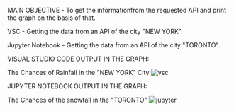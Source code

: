 MAIN OBJECTIVE - To get the informationfrom the requested API and print the graph on the basis of that.

VSC - Getting the data from an API of the city "NEW YORK".
 
 Jupyter Notebook - Getting the data from an API of the city "TORONTO".
 
 
 VISUAL STUDIO CODE OUTPUT IN THE GRAPH:
 
 The Chances of Rainfall in the "NEW YORK" City
 ![vsc](https://user-images.githubusercontent.com/87888762/226685759-5ec6e50f-2243-4dde-bdd6-eb6cea825893.PNG)
 
 
JUPYTER NOTEBOOK OUTPUT IN THE GRAPH:

The Chances of the snowfall in the "TORONTO"
![jupyter](https://user-images.githubusercontent.com/87888762/226685861-cb2624a9-d07d-4c4c-b19d-dfa2ad0b09b2.png)

